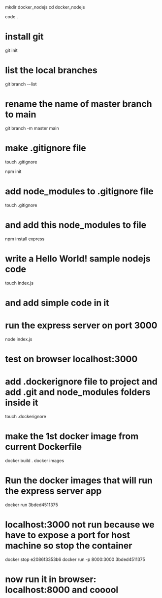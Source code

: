 mkdir docker_nodejs
cd docker_nodejs

code .

# install git
git init

# list the local branches
git branch --list

# rename the name of master branch to main
git branch -m master main

# make .gitignore file
touch .gitignore

npm init

# add node_modules to .gitignore file
touch .gitignore
# and add this node_modules to file

npm install express

# write a Hello World! sample nodejs code
touch index.js
# and add simple code in it

# run the express server on port 3000
node index.js

# test on browser localhost:3000

# add .dockerignore file to project and add .git and node_modules folders inside it
touch .dockerignore

# make the 1st docker image from current Dockerfile   
docker build .
docker images

# Run the docker images that will run the express server app
docker run 3bded4511375

# localhost:3000 not run because we have to expose a port for host machine so stop the container 
docker stop e2086f3353b6
docker run -p 8000:3000 3bded4511375
# now run it in browser: localhost:8000 and cooool

